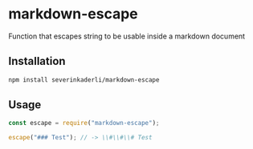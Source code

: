 # markdown-escape
Function that escapes string to be usable inside a markdown document

## Installation
```sh
npm install severinkaderli/markdown-escape
```

## Usage
```js
const escape = require("markdown-escape");

escape("### Test"); // -> \\#\\#\\# Test
```
